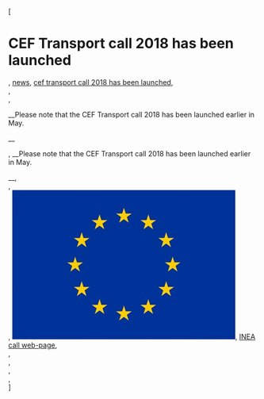 [

# CEF Transport call 2018 has been launched

, <a href="http://www.ris.eu/news" style="text-transform:lowercase;">News</a>, <a href="http://www.ris.eu/news/cef_transport_call_2018_has_been_launched" style="text-transform:lowercase;">CEF Transport call 2018 has been launched</a>,   
,   
, 

__Please note that the CEF Transport call 2018 has been launched earlier in May.  
  
__

, __Please note that the CEF Transport call 2018 has been launched earlier in May.  
  
__,   
,   
, ![](docs/Image/659/thumb_450x-_flag_yellow_low.jpg), <a href="https://ec.europa.eu/inea/en/connecting-europe-facility/cef-transport/apply-funding/2018-cef-transport-call-proposals" target="_blank">INEA call web-page</a>,   
,   
,   
,   
,   
]